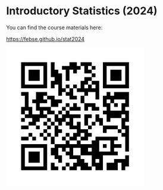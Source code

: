 # Introductory Statistics (2024)

You can find the course materials here:

<https://febse.github.io/stat2024>

![QR code](figures/qr_code.png)
